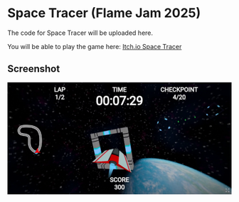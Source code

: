 # Space Tracer (Flame Jam 2025)
The code for Space Tracer will be uploaded here.

You will be able to play the game here: [Itch.io Space Tracer](https://hilmiyafia.itch.io/space-tracer)

## Screenshot
<p align="center">
  <img src="screen.png">
</p>